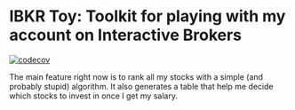 # IBKR Toy: Toolkit for playing with my account on Interactive Brokers

[![codecov](https://codecov.io/github/seamlik/ibkr-toy/graph/badge.svg?token=XJG7RE0N2Q)](https://codecov.io/github/seamlik/ibkr-toy)

The main feature right now is to rank all my stocks with a simple (and probably stupid) algorithm.
It also generates a table that help me decide which stocks to invest in once I get my salary.
